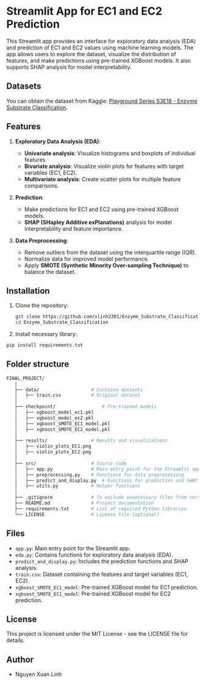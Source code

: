 # Streamlit App for EC1 and EC2 Prediction

This Streamlit app provides an interface for exploratory data analysis (EDA) and prediction of EC1 and EC2 values using machine learning models. The app allows users to explore the dataset, visualize the distribution of features, and make predictions using pre-trained XGBoost models. It also supports SHAP analysis for model interpretability.

## Datasets

You can obtain the dataset from Kaggle: [Playground Series S3E18 - Enzyme Substrate Classification](https://www.kaggle.com/competitions/playground-series-s3e18).

## Features

1. **Exploratory Data Analysis (EDA)**:
   - **Univariate analysis**: Visualize histograms and boxplots of individual features.
   - **Bivariate analysis**: Visualize violin plots for features with target variables (EC1, EC2).
   - **Multivariate analysis**: Create scatter plots for multiple feature comparisons.

2. **Prediction**:
   - Make predictions for EC1 and EC2 using pre-trained XGBoost models.
   - **SHAP (SHapley Additive exPlanations)** analysis for model interpretability and feature importance.

3. **Data Preprocessing**:
   - Remove outliers from the dataset using the interquartile range (IQR).
   - Normalize data for improved model performance.
   - Apply **SMOTE (Synthetic Minority Over-sampling Technique)** to balance the dataset.
   
## Installation

1. Clone the repository:

   ```bash
   git clone https://github.com/xlinh2301/Enzyme_Substrate_Classification
   cd Enzyme_Substrate_Classification
   ```
2. Install necessary library:

  ```bash
  pip install requirements.txt
  ```
## Folder structure
```bash
FINAL_PROJECT/
   │
   ├── data/                   # Contains datasets
   │   ├── train.csv           # Original dataset
   │
   ├── checkpoint/                 # Pre-trained models
   │   ├── xgboost_model_ec1.pkl
   │   ├── xgboost_model_ec2.pkl
   │   ├── xgboost_SMOTE_EC1_model.pkl
   │   ├── xgboost_SMOTE_EC2_model.pkl
   │
   ├── results/                # Results and visualizations
   │   ├── violin_plots_EC1.png
   │   ├── violin_plots_EC2.png
   │
   ├── src/                    # Source code
   │   ├── app.py              # Main entry point for the Streamlit app
   │   ├── preprocessing.py    # Functions for data preprocessing
   │   ├── predict_and_display.py  # Functions for prediction and SHAP analysis
   │   ├── utils.py            # Helper functions
   │
   ├── .gitignore              # To exclude unnecessary files from version control
   ├── README.md               # Project documentation
   ├── requirements.txt        # List of required Python libraries
   └── LICENSE                 # License file (optional)
```
## Files
  - ``app.py``: Main entry point for the Streamlit app.
  - ``eda.py``: Contains functions for exploratory data analysis (EDA).
  - ``predict_and_display.py``: Includes the prediction functions and SHAP analysis.
  - ``train.csv``: Dataset containing the features and target variables (EC1, EC2).
  - ``xgboost_SMOTE_EC1_model``: Pre-trained XGBoost model for EC1 prediction.
  - ``xgboost_SMOTE_EC1_model``: Pre-trained XGBoost model for EC2 prediction.

## License
This project is licensed under the MIT License - see the LICENSE file for details.

## Author
  - Nguyen Xuan Linh

